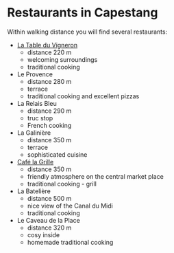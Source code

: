 # Restaurants in Capestang

Within walking distance you will find several restaurants:

* [La Table du Vigneron](http://latable-duvigneron.magix.net/website#Accueil)
  * distance 220 m
  * welcoming surroundings
  * traditional cooking
* Le Provence 
  * distance 280 m
  * terrace 
  * traditional cooking and excellent pizzas
* La Relais Bleu 
  * distance 290 m
  * truc stop
  * French cooking
* La Galinière 
  * distance 350 m
  * terrace
  * sophisticated cuisine
* [Café la Grille](http://www.cafedelagrille.fr/)
  * distance 350 m
  * friendly atmosphere on the central market place
  * traditional cooking - grill
* La Batelière 
  * distance 500 m
  * nice view of the Canal du Midi
  * traditional cooking
* Le Caveau de la Place
  * distance 320 m
  * cosy inside
  * homemade traditional cooking